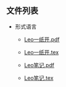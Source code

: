 

## 文件列表

- 形式语言

    - [Leo一纸开.pdf](https://github.com/bjut-swift/BJUT-Helper/raw/master/%E5%BD%A2%E5%BC%8F%E8%AF%AD%E8%A8%80/Leo%E4%B8%80%E7%BA%B8%E5%BC%80.pdf)

    - [Leo一纸开.tex](https://github.com/bjut-swift/BJUT-Helper/raw/master/%E5%BD%A2%E5%BC%8F%E8%AF%AD%E8%A8%80/Leo%E4%B8%80%E7%BA%B8%E5%BC%80.tex)

    - [Leo笔记.pdf](https://github.com/bjut-swift/BJUT-Helper/raw/master/%E5%BD%A2%E5%BC%8F%E8%AF%AD%E8%A8%80/Leo%E7%AC%94%E8%AE%B0.pdf)

    - [Leo笔记.tex](https://github.com/bjut-swift/BJUT-Helper/raw/master/%E5%BD%A2%E5%BC%8F%E8%AF%AD%E8%A8%80/Leo%E7%AC%94%E8%AE%B0.tex)


